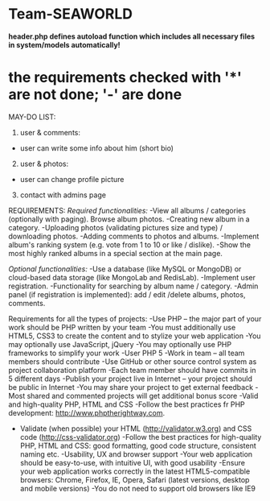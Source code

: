 Team-SEAWORLD
=============

**header.php defines autoload function which includes all necessary files in system/models automatically!**

the requirements checked with '*' are not done; '-' are done
=============
MAY-DO LIST:
1. user & comments:
 * user can write some info about him (short bio)
2. user & photos:
 * user can change profile picture
3. contact with admins page

REQUIREMENTS:
*Required functionalities:*
-View all albums / categories (optionally with paging). Browse album photos.
-Creating new album in a category.
-Uploading photos (validating pictures size and type) / downloading photos.
-Adding comments to photos and albums.
-Implement album's ranking system (e.g. vote from 1 to 10 or like / dislike).
-Show the most highly ranked albums in a special section at the main page.

*Optional functionalities:*
-Use a database (like MySQL or MongoDB) or cloud-based data storage (like MongoLab and RedisLab).
-Implement user registration.
-Functionality for searching by album name / category.
-Admin panel (if registration is implemented): add / edit /delete albums, photos, comments.

Requirements for all the types of projects:
-Use PHP – the major part of your work should be PHP written by your team
-You must additionally use HTML5, CSS3 to create the content and to stylize your web application
-You may optionally use JavaScript, jQuery
-You may optionally use PHP frameworks to simplify your work
-User PHP 5
-Work in team – all team members should contribute
-Use GitHub or other source control system as project collaboration platform
-Each team member should have commits in 5 different days
-Publish your project live in Internet – your project should be public in Internet
-You may share your project to get external feedback
-Most shared and commented projects will get additional bonus score
-Valid and high-quality PHP, HTML and CSS
-Follow the best practices fr PHP development: http://www.phptherightway.com.
* Validate (when possible) your HTML (http://validator.w3.org) and CSS code (http://css-validator.org)
-Follow the best practices for high-quality PHP, HTML and CSS: good formatting, good code structure, consistent naming etc.
-Usability, UX and browser support
-Your web application should be easy-to-use, with intuitive UI, with good usability
-Ensure your web application works correctly in the latest HTML5-compatible browsers: Chrome, Firefox, IE, Opera, Safari (latest versions, desktop and mobile versions)
-You do not need to support old browsers like IE9